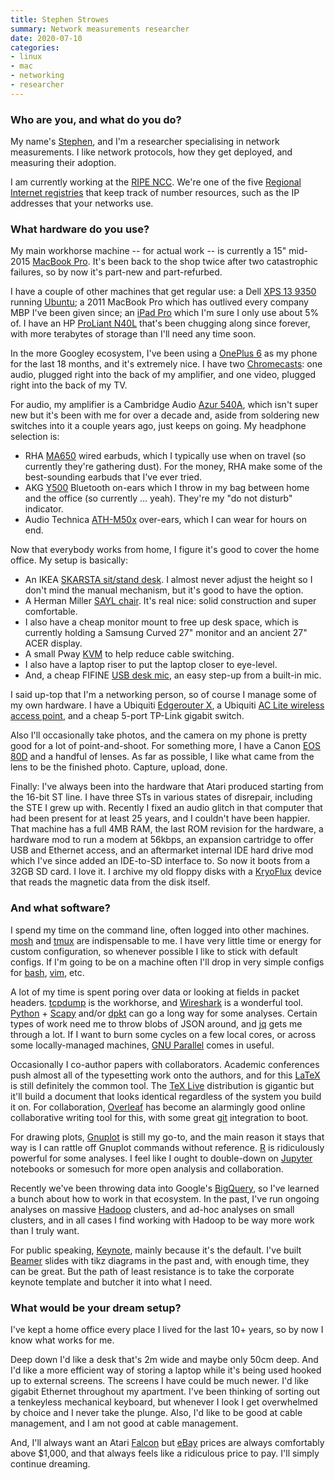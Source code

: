 ```yaml
---
title: Stephen Strowes
summary: Network measurements researcher 
date: 2020-07-10
categories:
- linux
- mac
- networking
- researcher
---
```


### Who are you, and what do you do?

My name's [Stephen](https://sdstrowes.co.uk/ "Stephen's website."), and I'm a researcher specialising in network measurements. I like network protocols, how they get deployed, and measuring their adoption.

I am currently working at the [RIPE NCC](https://www.ripe.net/ "A Regional Internet registry."). We're one of the five [Regional Internet registries](https://en.wikipedia.org/wiki/Regional_Internet_registry "The Wikipedia entry for Regional Internet registry.") that keep track of number resources, such as the IP addresses that your networks use.

### What hardware do you use?

My main workhorse machine -- for actual work -- is currently a 15" mid-2015 [MacBook Pro][macbook-pro]. It's been back to the shop twice after two catastrophic failures, so by now it's part-new and part-refurbed.

I have a couple of other machines that get regular use: a Dell [XPS 13 9350][xps-13] running [Ubuntu][]; a 2011 MacBook Pro which has outlived every company MBP I've been given since; an [iPad Pro][ipad-pro] which I'm sure I only use about 5% of. I have an HP [ProLiant N40L][proliant-microserver-n40l] that's been chugging along since forever, with more terabytes of storage than I'll need any time soon.

In the more Googley ecosystem, I've been using a [OnePlus 6][oneplus-6] as my phone for the last 18 months, and it's extremely nice. I have two [Chromecasts][chromecast]: one audio, plugged right into the back of my amplifier, and one video, plugged right into the back of my TV.

For audio, my amplifier is a Cambridge Audio [Azur 540A][azur-540a], which isn't super new but it's been with me for over a decade and, aside from soldering new switches into it a couple years ago, just keeps on going. My headphone selection is:

* RHA [MA650][] wired earbuds, which I typically use when on travel (so currently they're gathering dust). For the money, RHA make some of the best-sounding earbuds that I've ever tried.
* AKG [Y500][] Bluetooth on-ears which I throw in my bag between home and the office (so currently ... yeah). They're my "do not disturb" indicator.
* Audio Technica [ATH-M50x][] over-ears, which I can wear for hours on end.

Now that everybody works from home, I figure it's good to cover the home office. My setup is basically:

* An IKEA [SKARSTA sit/stand desk][skarsta]. I almost never adjust the height so I don't mind the manual mechanism, but it's good to have the option.
* A Herman Miller [SAYL chair][sayl]. It's real nice: solid construction and super comfortable.
* I also have a cheap monitor mount to free up desk space, which is currently holding a Samsung Curved 27" monitor and an ancient 27" ACER display.
* A small Pway [KVM][pw-sh0201b] to help reduce cable switching.
* I also have a laptop riser to put the laptop closer to eye-level.
* And, a cheap FIFINE [USB desk mic][k669b], an easy step-up from a built-in mic.

I said up-top that I'm a networking person, so of course I manage some of my own hardware. I have a Ubiquiti [Edgerouter X][edgerouter-x], a Ubiquiti [AC Lite wireless access point][unifi-ac-lite-ap], and a cheap 5-port TP-Link gigabit switch.

Also I'll occasionally take photos, and the camera on my phone is pretty good for a lot of point-and-shoot. For something more, I have a Canon [EOS 80D][eos-80d] and a handful of lenses. As far as possible, I like what came from the lens to be the finished photo. Capture, upload, done.

Finally: I've always been into the hardware that Atari produced starting from the 16-bit ST line. I have three STs in various states of disrepair, including the STE I grew up with. Recently I fixed an audio glitch in that computer that had been present for at least 25 years, and I couldn't have been happier. That machine has a full 4MB RAM, the last ROM revision for the hardware, a hardware mod to run a modem at 56kbps, an expansion cartridge to offer USB and Ethernet access, and an aftermarket internal IDE hard drive mod which I've since added an IDE-to-SD interface to. So now it boots from a 32GB SD card. I love it. I archive my old floppy disks with a [KryoFlux][] device that reads the magnetic data from the disk itself.

### And what software?

I spend my time on the command line, often logged into other machines. [mosh][] and [tmux][] are indispensable to me. I have very little time or energy for custom configuration, so whenever possible I like to stick with default configs. If I'm going to be on a machine often I'll drop in very simple configs for [bash][], [vim][], etc.

A lot of my time is spent poring over data or looking at fields in packet headers. [tcpdump][] is the workhorse, and [Wireshark][] is a wonderful tool. [Python][] + [Scapy][] and/or [dpkt][] can go a long way for some analyses. Certain types of work need me to throw blobs of JSON around, and [jq][] gets me through a lot. If I want to burn some cycles on a few local cores, or across some locally-managed machines, [GNU Parallel][gnu-parallel] comes in useful.

Occasionally I co-author papers with collaborators. Academic conferences push almost all of the typesetting work onto the authors, and for this [LaTeX][] is still definitely the common tool. The [TeX Live][tex-live] distribution is gigantic but it'll build a document that looks identical regardless of the system you build it on. For collaboration, [Overleaf][] has become an alarmingly good online collaborative writing tool for this, with some great [git][] integration to boot.

For drawing plots, [Gnuplot][] is still my go-to, and the main reason it stays that way is I can rattle off Gnuplot commands without reference. [R][] is ridiculously powerful for some analyses. I feel like I ought to double-down on [Jupyter][] notebooks or somesuch for more open analysis and collaboration.

Recently we've been throwing data into Google's [BigQuery][], so I've learned a bunch about how to work in that ecosystem. In the past, I've run ongoing analyses on massive [Hadoop][] clusters, and ad-hoc analyses on small clusters, and in all cases I find working with Hadoop to be way more work than I truly want.

For public speaking, [Keynote][], mainly because it's the default. I've built [Beamer][] slides with tikz diagrams in the past and, with enough time, they can be great. But the path of least resistance is to take the corporate keynote template and butcher it into what I need.

### What would be your dream setup?

I've kept a home office every place I lived for the last 10+ years, so by now I know what works for me.

Deep down I'd like a desk that's 2m wide and maybe only 50cm deep. And I'd like a more efficient way of storing a laptop while it's being used hooked up to external screens. The screens I have could be much newer. I'd like gigabit Ethernet throughout my apartment. I've been thinking of sorting out a tenkeyless mechanical keyboard, but whenever I look I get overwhelmed by choice and I never take the plunge. Also, I'd like to be good at cable management, and I am not good at cable management.

And, I'll always want an Atari [Falcon][falcon030] but [eBay][] prices are always comfortably above $1,000, and that always feels like a ridiculous price to pay. I'll simply continue dreaming.

[ath-m50x]: https://www.audio-technica.com/cms/headphones/99aff89488ddd6b1/index.html "Over-the-ear headphones."
[azur-540a]: https://techsupport.cambridgeaudio.com/hc/en-us/articles/200569842-Azur-540A-V1-V2 "An amp."
[bash]: http://www.gnu.org/software/bash/ "A terminal shell."
[beamer]: https://bitbucket.org/rivanvx/beamer/wiki/Home "A LaTeX class for creating presentations."
[bigquery]: https://en.wikipedia.org/wiki/BigQuery "A data warehouse service."
[chromecast]: https://en.wikipedia.org/wiki/Chromecast "A digital media player for televisions."
[dpkt]: https://dpkt.readthedocs.io/en/latest/ "A Python package for working with network packets."
[ebay]: https://www.ebay.com/ "An auction service."
[edgerouter-x]: https://www.ui.com/edgemax/edgerouter-x/ "A networking router."
[eos-80d]: https://www.usa.canon.com/internet/portal/us/home/products/details/cameras/eos-dslr-and-mirrorless-cameras/dslr/eos-80d "A 24.2 megapixel DSLR."
[falcon030]: https://en.wikipedia.org/wiki/Atari_Falcon "An Atari personal computer."
[git]: https://git-scm.com/ "A version control system."
[gnu-parallel]: https://www.gnu.org/software/parallel/ "A tool for running jobs in parallel on multiple computers."
[gnuplot]: http://www.gnuplot.info/ "A command-line graphing tool."
[hadoop]: http://hadoop.apache.org/ "Open-source distributed data computing software."
[ipad-pro]: https://en.wikipedia.org/wiki/IPad_Pro "An iOS tablet."
[jq]: https://stedolan.github.io/jq/ "A command line tool for manipulating JSON data."
[jupyter]: https://jupyter.org/ "Web-based live document software."
[k669b]: https://fifinemicrophone.com/collections/microphones/products/usb-microphone-with-volume-control-k669-669b "A USB microphone."
[keynote]: https://www.apple.com/keynote/ "Presentation software for the Mac."
[kryoflux]: https://www.kryoflux.com/ "A device for accurately reading data off floppy drives."
[latex]: https://www.latex-project.org/ "Typesetting software."
[ma650]: https://www.techradar.com/reviews/rha-ma650-wireless-in-ear-headphones "Wireless in-ear headphones."
[macbook-pro]: https://www.apple.com/macbook-pro/ "A laptop."
[mosh]: https://mosh.org/ "A remote terminal shell system."
[oneplus-6]: https://en.wikipedia.org/wiki/OnePlus_6 "A 6.28 inch Android smartphone."
[overleaf]: https://www.overleaf.com/ "A web-based LaTeX editor."
[proliant-microserver-n40l]: https://n40l.fandom.com/wiki/HP_MicroServer_N40L_Wiki "A small computer."
[pw-sh0201b]: http://www.pwaytek.com/en/product/products-0-20.html<Paste> "An HDMI KVM."
[python]: https://www.python.org/ "An interpreted scripting language."
[r]: http://www.r-project.org/ "Software for statistical computing and graphics."
[sayl]: http://www.hermanmiller.com/products/seating/performance-work-chairs/sayl-chairs.html "A work chair."
[scapy]: https://pypi.org/project/scapy/ "A tool for working with networking packets."
[skarsta]: https://www.ikea.com/gb/en/products/desks/desk-computer-desks/skarsta-desk-sit-stand-white-spr-29084966/ "A height-adjustable desk."
[tcpdump]: http://www.tcpdump.org/ "A command-line tool for analysing packets."
[tex-live]: https://tug.org/texlive/ "A TeX system."
[tmux]: https://sourceforge.net/projects/tmux/ "A terminal multiplexer, similar to screen."
[ubuntu]: https://www.ubuntu.com/ "A Unix distribution."
[unifi-ac-lite-ap]: https://www.ui.com/unifi/unifi-ap-ac-lite/ "A wireless access point."
[vim]: https://www.vim.org/ "A command-line text editor."
[wireshark]: https://www.wireshark.org/ "A network protocol analyser."
[xps-13]: https://www.dell.com/us/p/xps-13-9333/pd "A 13 inch PC laptop."
[y500]: https://www.akg.com/Headphones/Over-ear%20%26%20On-ear/AKG+Y500+Wireless.html "Wireless on-ear headphones."
